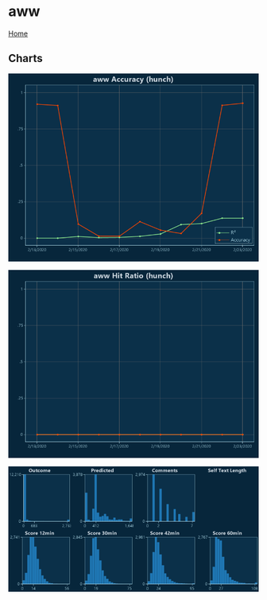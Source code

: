 # aww

[Home](../index.md)

## Charts

![aww R² (hunch)](../images/hunch_aww_Accuracy.png "aww R² (hunch)")

![aww Hit Ratio (hunch)](../images/hunch_aww_HitRatio.png "aww Hit Ratio (hunch)")

![aww Distributions (hunch)](../images/hunch_aww_Distributions.png "aww Distributions (hunch)")

